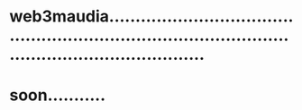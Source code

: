 # web3maudia.............................................................................................................................
# soon...........

